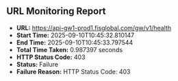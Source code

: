 ## URL Monitoring Report

- **URL:** https://api-gw1-prod1.fisglobal.com/gw/v1/health
- **Start Time:** 2025-09-10T10:45:32.810147
- **End Time:** 2025-09-10T10:45:33.797544
- **Total Time Taken:** 0.987397 seconds
- **HTTP Status Code:** 403
- **Status:** Failure
- **Failure Reason:** HTTP Status Code: 403
